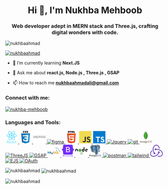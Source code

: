 <h1 align="center">Hi 👋, I'm Nukhba Mehboob</h1>
<h3 align="center">Web developer adept in MERN stack and Three.js, crafting digital wonders with code.</h3>


<p align="left"> <img src="https://komarev.com/ghpvc/?username=nukhbaahmad&label=Profile%20views&color=0e75b6&style=flat" alt="nukhbaahmad" /> </p>

<p align="left"> <a href="https://github.com/ryo-ma/github-profile-trophy"><img src="https://github-profile-trophy.vercel.app/?username=nukhbaahmad" alt="nukhbaahmad" /></a> </p>

- 🌱 I’m currently learning **Next.JS**

- 💬 Ask me about **react.js, Node.js , Three.js , GSAP**

- 📫 How to reach me **nukhbaahmadali@gmail.com**

<h3 align="left">Connect with me:</h3>
<p align="left">
<a href="https://linkedin.com/in/nukhba-mehboob" target="blank"><img align="center" src="https://raw.githubusercontent.com/rahuldkjain/github-profile-readme-generator/master/src/images/icons/Social/linked-in-alt.svg" alt="nukhba-mehboob" height="30" width="40" /></a>
</p>

<h3 align="left">Languages and Tools:</h3>
<p align="left">
  <a href="https://reactjs.org/" target="_blank" rel="noreferrer">
    <img
      src="https://raw.githubusercontent.com/devicons/devicon/master/icons/react/react-original-wordmark.svg"
      alt="react"
      width="40"
      height="40" />
  </a>
 
  <a href="https://www.w3schools.com/css/" target="_blank" rel="noreferrer">
    <img
      src="https://raw.githubusercontent.com/devicons/devicon/master/icons/css3/css3-original-wordmark.svg"
      alt="css3"
      width="40"
      height="40" />
  </a>
  <a href="https://expressjs.com" target="_blank" rel="noreferrer">
    <img
      src="https://raw.githubusercontent.com/devicons/devicon/master/icons/express/express-original-wordmark.svg"
      alt="express"
      width="40"
      height="40" />
  </a>
  <a href="https://www.figma.com/" target="_blank" rel="noreferrer">
    <img
      src="https://www.vectorlogo.zone/logos/figma/figma-icon.svg"
      alt="figma"
      width="40"
      height="40" />
  </a>
 
  <a href="https://www.w3.org/html/" target="_blank" rel="noreferrer">
    <img
      src="https://raw.githubusercontent.com/devicons/devicon/master/icons/html5/html5-original-wordmark.svg"
      alt="html5"
      width="40"
      height="40" />
  </a>
    <a
    href="https://developer.mozilla.org/en-US/docs/Web/JavaScript"
    target="_blank"
    rel="noreferrer">
    <img
      src="https://raw.githubusercontent.com/devicons/devicon/master/icons/javascript/javascript-original.svg"
      alt="javascript"
      width="40"
      height="40" />
  </a>

  <a href="https://www.typescriptlang.org/" target="_blank" rel="noreferrer">
    <img
      src="https://raw.githubusercontent.com/devicons/devicon/master/icons/typescript/typescript-original.svg"
      alt="typescript"
      width="40"
      height="40" />
  </a>

  <a href="https://jquery.com/" target="_blank" rel="noreferrer">
    <img
      src="https://www.svgrepo.com/show/353940/jquery.svg"
      alt="Jquery"
      width="40"
      height="40" />
  </a>
   <a href="https://git-scm.com/" target="_blank" rel="noreferrer">
    <img
      src="https://www.vectorlogo.zone/logos/git-scm/git-scm-icon.svg"
      alt="git"
      width="40"
      height="40" />
  </a>
  <a href="https://www.mongodb.com/" target="_blank" rel="noreferrer">
    <img
      src="https://raw.githubusercontent.com/devicons/devicon/master/icons/mongodb/mongodb-original-wordmark.svg"
      alt="mongodb"
      width="40"
      height="40" />
  </a>

   <a href="https://threejs.org/" target="_blank" rel="noreferrer">
    <img
      src="https://upload.wikimedia.org/wikipedia/commons/thumb/3/3f/Three.js_Icon.svg/1024px-Three.js_Icon.svg.png"
      alt="ThreeJS"
      width="40"
      height="40" />
  </a>

  <a href="https://gsap.com/" target="_blank" rel="noreferrer">
    <img
      src="https://cdn.worldvectorlogo.com/logos/gsap-greensock.svg"
      alt="GSAP"
      width="40"
      height="40" />
  </a>
  <a href="https://www.mysql.com/" target="_blank" rel="noreferrer">
    <img
      src="https://raw.githubusercontent.com/devicons/devicon/master/icons/mysql/mysql-original-wordmark.svg"
      alt="mysql"
      width="40"
      height="40" />
  </a>
   <a href="https://getbootstrap.com" target="_blank" rel="noreferrer">
    <img
      src="https://raw.githubusercontent.com/devicons/devicon/master/icons/bootstrap/bootstrap-plain-wordmark.svg"
      alt="bootstrap"
      width="40"
      height="40" />
  </a>
  <a href="https://nodejs.org" target="_blank" rel="noreferrer">
    <img
      src="https://raw.githubusercontent.com/devicons/devicon/master/icons/nodejs/nodejs-original-wordmark.svg"
      alt="nodejs"
      width="40"
      height="40" />
  </a>
  <a href="https://www.postgresql.org" target="_blank" rel="noreferrer">
    <img
      src="https://raw.githubusercontent.com/devicons/devicon/master/icons/postgresql/postgresql-original-wordmark.svg"
      alt="postgresql"
      width="40"
      height="40" />
  </a>
  <a href="https://postman.com" target="_blank" rel="noreferrer">
    <img
      src="https://www.vectorlogo.zone/logos/getpostman/getpostman-icon.svg"
      alt="postman"
      width="40"
      height="40" />
  </a>

 
  <a href="https://tailwindcss.com/" target="_blank" rel="noreferrer">
    <img
      src="https://www.vectorlogo.zone/logos/tailwindcss/tailwindcss-icon.svg"
      alt="tailwind"
      width="40"
      height="40" />
  </a>


   <a href="https://redux.js.org" target="_blank" rel="noreferrer">
    <img
      src="https://raw.githubusercontent.com/devicons/devicon/master/icons/redux/redux-original.svg"
      alt="redux"
      width="40"
      height="40" />
  </a>


  <a href="https://ejs.co/" target="_blank" rel="noreferrer">
    <img
      src="https://www.svgrepo.com/show/373574/ejs.svg"
      alt="EJS"
      width="40"
      height="40" />
  </a>
 
  <a href="https://oauth.net/2/" target="_blank" rel="noreferrer">
    <img
      src="https://upload.wikimedia.org/wikipedia/commons/d/d2/Oauth_logo.svg"
      alt="OAuth"
      width="40"
      height="40" />
  </a>
</p>

<p><img align="left" src="https://github-readme-stats.vercel.app/api/top-langs?username=nukhbaahmad&show_icons=true&locale=en&layout=compact" alt="nukhbaahmad" /></p>

<p>&nbsp;<img align="center" src="https://github-readme-stats.vercel.app/api?username=nukhbaahmad&show_icons=true&locale=en" alt="nukhbaahmad" /></p>

<p><img align="center" src="https://github-readme-streak-stats.herokuapp.com/?user=nukhbaahmad&" alt="nukhbaahmad" /></p>
